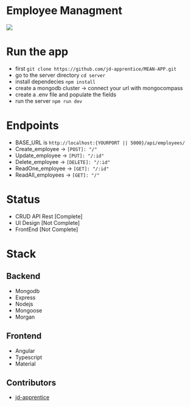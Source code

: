 # Employee Managment 

<img src="https://eezee.sg/blog/wp-content/uploads/2018/06/Artboard-3@3x-1200x675.png">

# Run the app

- first ```git clone https://github.com/jd-apprentice/MEAN-APP.git```
- go to the server directory ```cd server```
- install dependecies ```npm install```
- create a mongodb cluster -> connect your url with mongocompass
- create a .env file and populate the fields
- run the server ```npm run dev```

# Endpoints

- BASE_URL is ```http://localhost:{YOURPORT || 5000}/api/employees/```
- Create_employee -> ```[POST]: "/"```
- Update_employee -> ```[PUT]: "/:id"```
- Delete_employee -> ```[DELETE]: "/:id"```
- ReadOne_employee -> ```[GET]: "/:id"```
- ReadAll_employees -> ```[GET]: "/"```

# Status

- CRUD API Rest [Complete]
- UI Design [Not Complete]
- FrontEnd [Not Complete]

# Stack

## Backend

- Mongodb
- Express
- Nodejs
- Mongoose
- Morgan

## Frontend

- Angular
- Typescript
- Material

## Contributors

- [jd-apprentice](https://github.com/jd-apprentice)